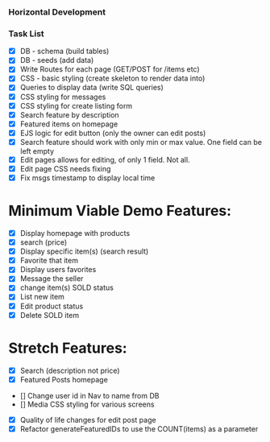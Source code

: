 ### Horizontal Development

### Task List
* [x] DB - schema (build tables)
* [x] DB - seeds (add data)
* [x] Write Routes for each page (GET/POST for /items etc)
* [x] CSS - basic styling (create skeleton to render data into)
* [x] Queries to display data (write SQL queries)
* [x] CSS styling for messages
* [x] CSS styling for create listing form
* [x] Search feature by description
* [x] Featured items on homepage
* [x] EJS logic for edit button (only the owner can edit posts)
* [X] Search feature should work with only min or max value. One field can be left empty
* [X] Edit pages allows for editing, of only 1 field. Not all.
* [X] Edit page CSS needs fixing
* [X] Fix msgs timestamp to display local time

# Minimum Viable Demo Features:
* [x] Display homepage with products
* [x] search (price)
* [x] Display specific item(s) (search result) 
* [x] Favorite that item
* [x] Display users favorites
* [x] Message the seller
* [x] change item(s) SOLD status
* [x] List new item
* [x] Edit product status
* [x] Delete SOLD item

# Stretch Features:
* [x] Search (description not price)
* [x] Featured Posts homepage
* [] Change user id in Nav to name from DB
* [] Media CSS styling for various screens
* [x] Quality of life changes for edit post page
* [x] Refactor generateFeaturedIDs to use the COUNT(items) as a parameter
